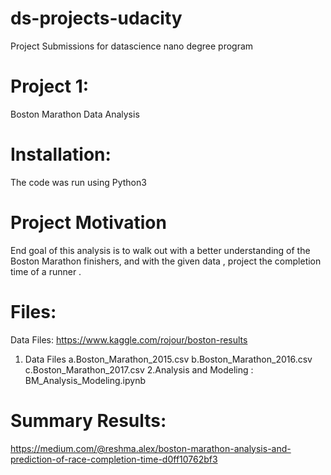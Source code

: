 # ds-projects-udacity
Project Submissions for datascience nano degree program
# Project 1:
Boston Marathon Data Analysis
# Installation:
The code was run using Python3
# Project Motivation
End goal of this analysis is to walk out with a better understanding of the Boston Marathon finishers, and with the given data , project the completion time of a runner .
# Files:
Data Files: https://www.kaggle.com/rojour/boston-results
1. Data Files
  a.Boston_Marathon_2015.csv
  b.Boston_Marathon_2016.csv
  c.Boston_Marathon_2017.csv
2.Analysis and Modeling : BM_Analysis_Modeling.ipynb

# Summary Results:
https://medium.com/@reshma.alex/boston-marathon-analysis-and-prediction-of-race-completion-time-d0ff10762bf3

